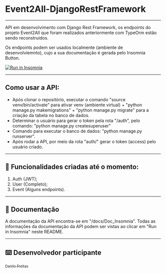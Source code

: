 # Event2All-DjangoRestFramework

---

API em desenvolvimento com Django Rest Framework, os endpoints do projeto Event2All que foram realizados anteriormente com TypeOrm estão sendo reconstruídos. 

Os endpoints podem ser usados localmente (ambiente de desenvolviemnto), cujo a sua documentação é gerada pelo Insomnia Button.

<a href="https://insomnia.rest/run/?label=Event2All-Django&uri=https%3A%2F%2Fraw.githubusercontent.com%2Fdanilojpfreitas%2FEvent2All-DjangoRestFramework%2Fmain%2FInsomnia%2FInsomnia-All_2023-01-19.json" target="_blank"><img src="https://insomnia.rest/images/run.svg" alt="Run in Insomnia"></a>

---
## Como usar a API:
  - Após clonar o repositório, executar o comando "source venv/bin/activate" para ativar venv (ambiente virtual) + "python manage.py makemigrations" + "python manage.py migrate" para a criação da tabela no banco de dados.
  - Determinar o usuário para gerar o token pela rota "/auth", pelo comando: "python manage.py createsuperuser" 
  - Comando para executar o banco de dados: "python manage.py runserver". 
  - Após rodar a API, por meio da rota "auth/" gerar o token (access) pelo usuário criado.  
  
---
## :memo: Funcionalidades criadas até o momento: 

1. Auth (JWT);
2. User (Completo);
3. Event (Alguns endpoints).

---


## :page_with_curl: Documentação

A documentação da API encontra-se em "/docs/Doc_Insomnia".
Todas as informações da documentação da API podem ser vistas ao clicar em "Run in Insomnia" neste README.   


---


## :keyboard: Desenvolvedor participante
 
[<sub>Danilo Freitas</sub>](https://github.com/danilojpfreitas)  

